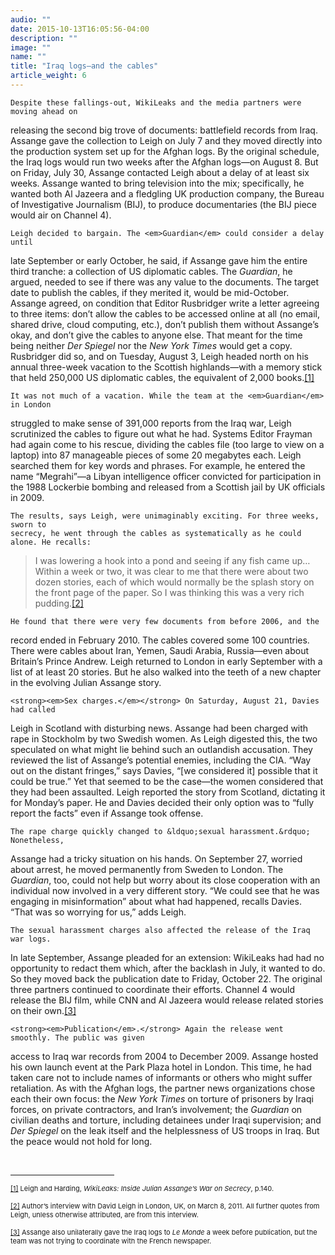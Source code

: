 ```yaml
---
audio: ""
date: 2015-10-13T16:05:56-04:00
description: ""
image: ""
name: ""
title: "Iraq logs—and the cables"
article_weight: 6
---
```


	Despite these fallings-out, WikiLeaks and the media partners were moving ahead on 
releasing the second big trove of documents: battlefield records from Iraq. Assange 
gave the collection to Leigh on July 7 and they moved directly into the production 
system set up for the Afghan logs. By the original schedule, the Iraq logs would 
run two weeks after the Afghan logs&mdash;on August 8. But on Friday, July 30, 
Assange contacted Leigh about a delay of at least six weeks. Assange wanted to 
bring television into the mix; specifically, he wanted both Al Jazeera and a 
fledgling UK production company, the Bureau of Investigative Journalism (BIJ), 
to produce documentaries (the BIJ piece would air on Channel 4).


	Leigh decided to bargain. The <em>Guardian</em> could consider a delay until 
late September or early October, he said, if Assange gave him the entire third 
tranche: a collection of US diplomatic cables. The <em>Guardian</em>, he argued, 
needed to see if there was any value to the documents. The target date to publish 
the cables, if they merited it, would be mid-October. Assange agreed, on condition 
that Editor Rusbridger write a letter agreeing to three items: don&rsquo;t allow the 
cables to be accessed online at all (no email, shared drive, cloud computing, etc.), 
don&rsquo;t publish them without Assange&rsquo;s okay, and don&rsquo;t give the 
cables to anyone else. That meant for the time being neither <em>Der Spiegel</em> 
nor the <em>New York Times</em> would get a copy. Rusbridger did so, and on Tuesday, 
August 3, Leigh headed north on his annual three-week vacation to the Scottish 
highlands&mdash;with a memory stick that held 250,000 US diplomatic cables, the 
equivalent of 2,000 
books.<a href="case_id_70_id_630_pid_0.html#_ftn1" name="_ftnref1" title="">[1]</a>


	It was not much of a vacation. While the team at the <em>Guardian</em> in London 
struggled to make sense of 391,000 reports from the Iraq war, Leigh scrutinized the 
cables to figure out what he had. Systems Editor Frayman had again come to his 
rescue, dividing the cables file (too large to view on a laptop) into 87 manageable 
pieces of some 20 megabytes each. Leigh searched them for key words and phrases. 
For example, he entered the name &ldquo;Megrahi&rdquo;&mdash;a Libyan intelligence 
officer convicted for participation in the 1988 Lockerbie bombing and released from 
a Scottish jail by UK officials in 2009.


	The results, says Leigh, were unimaginably exciting. For three weeks, sworn to 
	secrecy, he went through the cables as systematically as he could alone. He recalls:
	
<blockquote>
	<p>
		I was lowering a hook into a pond and seeing if any fish came up&hellip; Within a 
week or two, it was clear to me that there were about two dozen stories, each of which 
would normally be the splash story on the front page of the paper. So I was thinking this was 
a very rich pudding.<a href="case_id_70_id_630_pid_0.html#_ftn2" name="_ftnref2" title="">[2]</a>
	</p>
</blockquote>

	He found that there were very few documents from before 2006, and the 
record ended in February 2010. The cables covered some 100 countries. There were cables 
about Iran, Yemen, Saudi Arabia, Russia&mdash;even about Britain&rsquo;s Prince Andrew. 
Leigh returned to London in early September with a list of at least 20 stories. 
But he also walked into the teeth of a new chapter in the evolving Julian Assange story.

	<strong><em>Sex charges.</em></strong> On Saturday, August 21, Davies had called 
Leigh in Scotland with disturbing news. Assange had been charged with rape in Stockholm 
by two Swedish women. As Leigh digested this, the two speculated on what might lie behind 
such an outlandish accusation. They reviewed the list of Assange&rsquo;s potential enemies, 
including the CIA. &ldquo;Way out on the distant fringes,&rdquo; says Davies, 
&ldquo;[we considered it] possible that it could be true.&rdquo; Yet that seemed to be 
the case&mdash;the women considered that they had been assaulted. Leigh reported the story 
from Scotland, dictating it for Monday&rsquo;s paper. He and Davies decided their only option 
was to &ldquo;fully report the facts&rdquo; even if Assange took offense.

	The rape charge quickly changed to &ldquo;sexual harassment.&rdquo; Nonetheless, 
Assange had a tricky situation on his hands. On September 27, worried about arrest, he 
moved permanently from Sweden to London. The <em>Guardian</em>, too, could not help but 
worry about its close cooperation with an individual now involved in a very different 
story. &ldquo;We could see that he was engaging in misinformation&rdquo; about what had 
happened, recalls Davies. &ldquo;That was so worrying for us,&rdquo; adds Leigh.

	The sexual harassment charges also affected the release of the Iraq war logs. 
In late September, Assange pleaded for an extension: WikiLeaks had had no opportunity 
to redact them which, after the backlash in July, it wanted to do. So they moved back 
the publication date to Friday, October 22. The original three partners continued to coordinate 
their efforts. Channel 4 would release the BIJ film, while CNN and Al Jazeera would release 
related stories on their own.<a href="case_id_70_id_630_pid_0.html#_ftn3" name="_ftnref3" title="">[3]</a>

	<strong><em>Publication</em>.</strong> Again the release went smoothly. The public was given 
access to Iraq war records from 2004 to December 2009. Assange hosted his own launch event at 
the Park Plaza hotel in London. This time, he had taken care not to include names of informants or 
others who might suffer retaliation. As with the Afghan logs, the partner news organizations chose 
each their own focus: the <em>New York Times</em> on torture of prisoners by Iraqi forces, on 
private contractors, and Iran&rsquo;s involvement; the <em>Guardian</em> on civilian deaths and 
torture, including detainees under Iraqi supervision; and <em>Der Spiegel</em> on the leak itself 
and the helplessness of US troops in Iraq. But the peace would not hold for long.

<div>
	<br clear="all" />
	<hr align="left" size="1" width="33%" />
	<div id="ftn1">
		<p>
			<span style="font-size: 11px;">
			<a href="case_id_70_id_630_pid_0.html#_ftnref1" name="_ftn1" title="">[1]</a> Leigh and Harding, 
			<em>WikiLeaks: Inside Julian Assange&rsquo;s War on Secrecy</em>, p.140.
			</span>
		</p>
	</div>
	<div id="ftn2">
		<p>
			<span style="font-size: 11px;">
			<a href="case_id_70_id_630_pid_0.html#_ftnref2" name="_ftn2" title="">[2]</a> 
			Author&rsquo;s interview with David Leigh in London, UK, on March 8, 2011. All 
			further quotes from Leigh, unless otherwise attributed, are from this interview.
			</span>
		</p>
	</div>
	<div id="ftn3">
		<p>
			<span style="font-size: 11px;">
			<a href="case_id_70_id_630_pid_0.html#_ftnref3" name="_ftn3" title="">[3]</a> 
			Assange also unilaterally gave the Iraq logs to <em>Le Monde</em> a week before publication, 
			but the team was not trying to coordinate with the French newspaper.
			</span>
		</p>
	</div>
</div>
</div>

